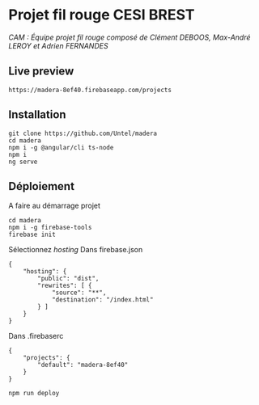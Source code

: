# Projet fil rouge CESI BREST

*CAM : Équipe projet fil rouge composé de Clément DEBOOS, Max-André LEROY et Adrien FERNANDES*

## Live preview
    https://madera-8ef40.firebaseapp.com/projects

## Installation

    git clone https://github.com/Untel/madera
    cd madera
    npm i -g @angular/cli ts-node
    npm i
    ng serve
 
## Déploiement

A faire au démarrage projet

    cd madera
    npm i -g firebase-tools
    firebase init

Sélectionnez *hosting*
Dans firebase.json

    {
        "hosting": {
            "public": "dist",
            "rewrites": [ {
                "source": "**",
                "destination": "/index.html"
            } ]
        }
    }

Dans .firebaserc

    {
        "projects": {
            "default": "madera-8ef40"
        }
    }

    npm run deploy